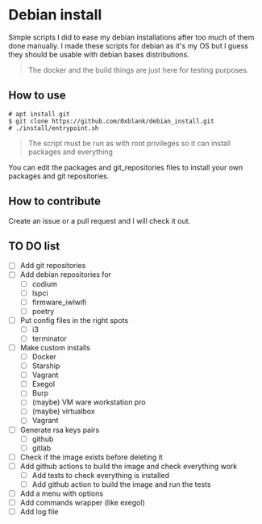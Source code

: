 #   Debian install

Simple scripts I did to ease my debian installations after too much of them done manually. I made these scripts for debian as it's my OS but I guess they should be usable with debian bases distributions. 

> The docker and the build things are just here for testing purposes.

##  How to use

```
# apt install git
$ git clone https://github.com/0xblank/debian_install.git
# ./install/entrypoint.sh
```

> The script must be run as with root privileges so it can install packages and everything

You can edit the packages and git_repositories files to install your own packages and git repositories.

##  How to contribute

Create an issue or a pull request and I will check it out.

##  TO DO list

- [ ] Add git repositories
- [ ] Add debian repositories for
    - [ ] codium
    - [ ] lspci
    - [ ] firmware_iwlwifi
    - [ ] poetry
- [ ] Put config files in the right spots
    - [ ] i3
    - [ ] terminator
- [ ] Make custom installs
    - [ ] Docker
    - [ ] Starship
    - [ ] Vagrant
    - [ ] Exegol
    - [ ] Burp
    - [ ] (maybe) VM ware workstation pro
    - [ ] (maybe) virtualbox
    - [ ] Vagrant
- [ ] Generate rsa keys pairs
    - [ ] github
    - [ ] gitlab
- [ ] Check if the image exists before deleting it
- [ ] Add github actions to build the image and check everything work
    - [ ] Add tests to check everything is installed
    - [ ] Add github action to build the image and run the tests
- [ ] Add a menu with options
- [ ] Add commands wrapper (like exegol)
- [ ] Add log file